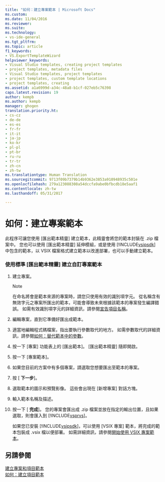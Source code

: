 ```yaml
---
title: "如何：建立專案範本 | Microsoft Docs"
ms.custom: 
ms.date: 11/04/2016
ms.reviewer: 
ms.suite: 
ms.technology:
- vs-ide-general
ms.tgt_pltfrm: 
ms.topic: article
f1_keywords:
- VS.ExportTemplateWizard
helpviewer_keywords:
- Visual Studio templates, creating project templates
- project templates, metadata files
- Visual Studio templates, project templates
- project templates, custom template locations
- project templates, creating
ms.assetid: a1a6999d-a34c-48a8-b1cf-027eb5c76398
caps.latest.revision: 19
author: kempb
ms.author: kempb
manager: ghogen
translation.priority.ht:
- cs-cz
- de-de
- es-es
- fr-fr
- it-it
- ja-jp
- ko-kr
- pl-pl
- pt-br
- ru-ru
- tr-tr
- zh-cn
- zh-tw
ms.translationtype: Human Translation
ms.sourcegitcommit: 9713f09b7379b14b9362e3853a910948935c501e
ms.openlocfilehash: 279a123088308a54dccfa9abe0bfbcdb18e5aaf1
ms.contentlocale: zh-tw
ms.lasthandoff: 05/31/2017

---
```

# <a name="how-to-create-project-templates"></a>如何：建立專案範本
此程序可讓您使用 [匯出範本精靈] 建立範本，此精靈會將您的範本封裝在 .zip 檔案中。 您也可以使用 [匯出範本精靈] 延伸模組，或是使用 [!INCLUDE[vsipsdk](../extensibility/includes/vsipsdk_md.md)] 中包含的範本，以 VSIX 檔案格式建立範本以改進部署，也可以手動建立範本。  
  
### <a name="to-create-a-custom-project-template-with-the-standard-export-template-wizard"></a>使用標準 [匯出範本精靈] 建立自訂專案範本  
  
1.  建立專案。  
  
    > [!NOTE]
    >  在命名將會是範本來源的專案時，請您只使用有效的識別項字元。 從名稱含有無效字元之專案所匯出的範本，可能會導致未來根據該範本的專案發生編譯錯誤。 如需有效識別項字元的詳細資訊，請參閱[宣告項目名稱](/dotnet/visual-basic/programming-guide/language-features/declared-elements/declared-element-names)。  
  
2.  編輯專案，直到它準備好匯出成範本。  
  
3.  適當地編輯程式碼檔案，指出要執行參數取代的地方。 如需參數取代的詳細資訊，請參閱[如何：替代範本中的參數](../ide/how-to-substitute-parameters-in-a-template.md)。  
  
4.  按一下 [專案] 功能表上的 [匯出範本]。 [匯出範本精靈] 隨即開啟。  
  
5.  按一下 [專案範本]。  
  
6.  如果您目前的方案中有多個專案，請選取您想要匯出至範本的專案。  
  
7.  按 [ **下一步**]。  
  
8.  選取範本的圖示和預覽影像。 這些會出現在 [新增專案] 對話方塊。  
  
9. 輸入範本名稱及描述。  
  
10. 按一下 [ **完成**]。 您的專案會匯出成 .zip 檔案並放在指定的輸出位置，且如果選取，則會匯入到 [!INCLUDE[vsprvs](../code-quality/includes/vsprvs_md.md)]。  
  
     如果您已安裝 [!INCLUDE[vsipsdk](../extensibility/includes/vsipsdk_md.md)]，可以使用 [VSIX 專案] 範本，將完成的範本包裝成 .vsix 檔以便部署。 如需詳細資訊，請參閱[開始使用 VSIX 專案範本](../extensibility/getting-started-with-the-vsix-project-template.md)。  
  
## <a name="see-also"></a>另請參閱  
 [建立專案和項目範本](../ide/creating-project-and-item-templates.md)   
 [如何：建立項目範本](../ide/how-to-create-item-templates.md)

